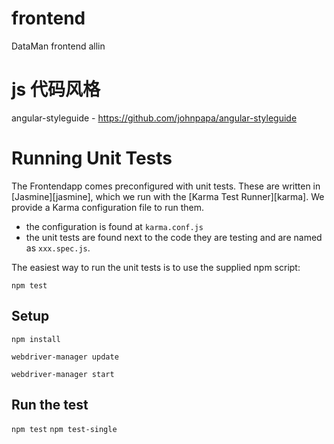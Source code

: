 # frontend

DataMan frontend allin


# js 代码风格

angular-styleguide - https://github.com/johnpapa/angular-styleguide

# Running Unit Tests
The Frontendapp comes preconfigured with unit tests. These are written in
[Jasmine][jasmine], which we run with the [Karma Test Runner][karma]. We provide a Karma
configuration file to run them.

* the configuration is found at `karma.conf.js`
* the unit tests are found next to the code they are testing and are named as `xxx.spec.js`.

The easiest way to run the unit tests is to use the supplied npm script:

```
npm test
```

## Setup
``` npm install ```

``` webdriver-manager update ```

``` webdriver-manager start ```

## Run the test
```npm test```
```npm test-single```
